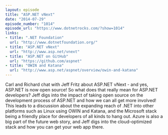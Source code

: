 ```yaml
---
layout: episode
title: "ASP.NET vNext"
date: "2014-07-29"
episode_number: "1014"
episode_url: "https://www.dotnetrocks.com/?show=1014"
links:
- title: ".NET Foundation"
  url: "http://www.dotnetfoundation.org/"
- title: "ASP.NET vNext"
  url: "http://www.asp.net/vnext"
- title: "ASP.NET on GitHub"
  url: "https://github.com/aspnet"
- title: "OWIN and Katana"
  url: "http://www.asp.net/aspnet/overview/owin-and-katana"
---
```


Carl and Richard chat with Jeff Fritz about ASP.NET vNext - and yes, ASP.NET is now open source! So what does that really mean for ASP.NET developers? Jeff digs into the impact of taking open source on the development process of ASP.NET and how we can all get more involved! This leads to a discussion about the expanding reach of .NET into other platforms such as Linux using OWIN and Katana, and the Microsoft stack being a friendly place for developers of all kinds to hang out. Azure is also a big part of the future web story, and Jeff digs into the cloud-optimized stack and how you can get your web app there.
